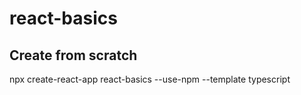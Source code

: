 # react-basics

## Create from scratch
npx create-react-app react-basics --use-npm --template typescript